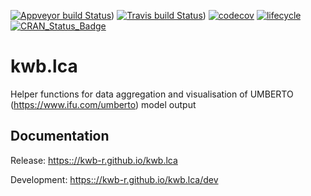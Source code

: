 [![Appveyor build Status](https://ci.appveyor.comapi/projects/status/github/KWB-R/kwb.lca?branch=master&svg=true)](https://ci.appveyor.com/project/KWB-R/kwb-lca/branch/master))
[![Travis build Status](https://travis-ci.org/KWB-R/kwb.lca.svg?branch=master)](https://travis-ci.org/KWB-R/kwb.lca))
[![codecov](https://codecov.io/github/KWB-R/kwb.lca/branchmaster/graphs/badge.svg)](https://codecov.io/github/KWB-R/kwb.lca)
[![lifecycle](https://www.tidyverse.org/lifecycle/#experimental)](https://img.shields.io/badge/lifecycle-experimental-orange.svg)
[![CRAN_Status_Badge](http://www.r-pkg.org/badges/version/kwb.lca)](http://cran.r-project.org/package=kwb.lca)

# kwb.lca

Helper functions for data aggregation and visualisation of UMBERTO (https://www.ifu.com/umberto)
model output

## Documentation

Release: [https:://kwb-r.github.io/kwb.lca](https:://kwb-r.github.io/kwb.lca)

Development: [https:://kwb-r.github.io/kwb.lca/dev](https:://kwb-r.github.io/kwb.lca/dev)
